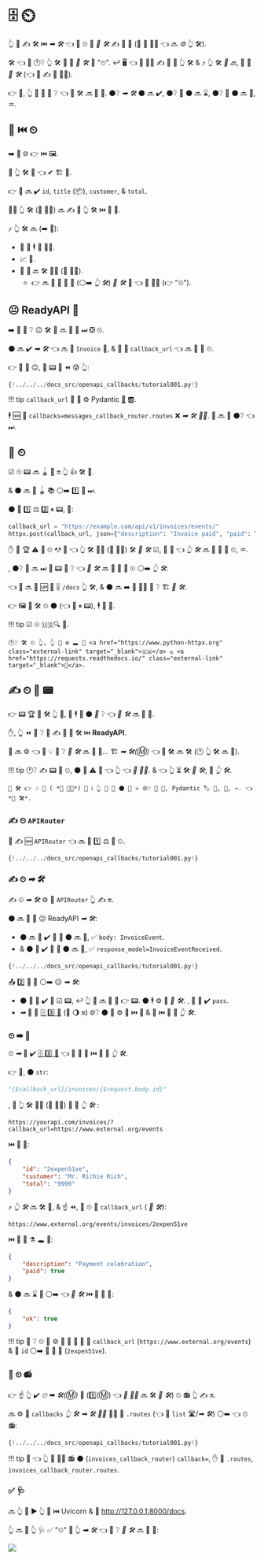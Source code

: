 # 🗄 ⏲

👆 💪 ✍ 🛠️ ⏮️ *➡ 🛠️* 👈 💪 ⏲ 📨 *🔢 🛠️* ✍ 👱 🙆 (🎲 🎏 👩‍💻 👈 🔜 *⚙️* 👆 🛠️).

🛠️ 👈 🔨 🕐❔ 👆 🛠️ 📱 🤙 *🔢 🛠️* 📛 "⏲". ↩️ 🖥 👈 🔢 👩‍💻 ✍ 📨 📨 👆 🛠️ &amp; ⤴️ 👆 🛠️ *🤙 🔙*, 📨 📨 *🔢 🛠️* (👈 🎲 ✍ 🎏 👩‍💻).

👉 💼, 👆 💪 💚 📄 ❔ 👈 🔢 🛠️ *🔜* 👀 💖. ⚫️❔ *➡ 🛠️* ⚫️ 🔜 ✔️, ⚫️❔ 💪 ⚫️ 🔜 ⌛, ⚫️❔ 📨 ⚫️ 🔜 📨, ♒️.

## 📱 ⏮️ ⏲

➡️ 👀 🌐 👉 ⏮️ 🖼.

🌈 👆 🛠️ 📱 👈 ✔ 🏗 🧾.

👉 🧾 🔜 ✔️ `id`, `title` (📦), `customer`, &amp; `total`.

👩‍💻 👆 🛠️ (🔢 👩‍💻) 🔜 ✍ 🧾 👆 🛠️ ⏮️ 🏤 📨.

⤴️ 👆 🛠️ 🔜 (➡️ 🌈):

* 📨 🧾 🕴 🔢 👩‍💻.
* 📈 💸.
* 📨 📨 🔙 🛠️ 👩‍💻 (🔢 👩‍💻).
    * 👉 🔜 🔨 📨 🏤 📨 (⚪️➡️ *👆 🛠️*) *🔢 🛠️* 🚚 👈 🔢 👩‍💻 (👉 "⏲").

## 😐 **ReadyAPI** 📱

➡️ 🥇 👀 ❔ 😐 🛠️ 📱 🔜 👀 💖 ⏭ ❎ ⏲.

⚫️ 🔜 ✔️ *➡ 🛠️* 👈 🔜 📨 `Invoice` 💪, &amp; 🔢 🔢 `callback_url` 👈 🔜 🔌 📛 ⏲.

👉 🍕 📶 😐, 🌅 📟 🎲 ⏪ 😰 👆:

```Python hl_lines="9-13  36-53"
{!../../../docs_src/openapi_callbacks/tutorial001.py!}
```

!!! tip
     `callback_url` 🔢 🔢 ⚙️ Pydantic <a href="https://docs.pydantic.dev/latest/concepts/types/#urls" class="external-link" target="_blank">📛</a> 🆎.

🕴 🆕 👜 `callbacks=messages_callback_router.routes` ❌ *➡ 🛠️ 👨‍🎨*. 👥 🔜 👀 ⚫️❔ 👈 ⏭.

## 🔬 ⏲

☑ ⏲ 📟 🔜 🪀 🙇 🔛 👆 👍 🛠️ 📱.

&amp; ⚫️ 🔜 🎲 🪀 📚 ⚪️➡️ 1️⃣ 📱 ⏭.

⚫️ 💪 1️⃣ ⚖️ 2️⃣ ⏸ 📟, 💖:

```Python
callback_url = "https://example.com/api/v1/invoices/events/"
httpx.post(callback_url, json={"description": "Invoice paid", "paid": True})
```

✋️ 🎲 🏆 ⚠ 🍕 ⏲ ⚒ 💭 👈 👆 🛠️ 👩‍💻 (🔢 👩‍💻) 🛠️ *🔢 🛠️* ☑, 🛄 💽 👈 *👆 🛠️* 🔜 📨 📨 💪 ⏲, ♒️.

, ⚫️❔ 👥 🔜 ⏭ 🚮 📟 📄 ❔ 👈 *🔢 🛠️* 🔜 👀 💖 📨 ⏲ ⚪️➡️ *👆 🛠️*.

👈 🧾 🔜 🎦 🆙 🦁 🎚 `/docs` 👆 🛠️, &amp; ⚫️ 🔜 ➡️ 🔢 👩‍💻 💭 ❔ 🏗 *🔢 🛠️*.

👉 🖼 🚫 🛠️ ⏲ ⚫️ (👈 💪 ⏸ 📟), 🕴 🧾 🍕.

!!! tip
    ☑ ⏲ 🇺🇸🔍 📨.

    🕐❔ 🛠️ ⏲ 👆, 👆 💪 ⚙️ 🕳 💖 <a href="https://www.python-httpx.org" class="external-link" target="_blank">🇸🇲</a> ⚖️ <a href="https://requests.readthedocs.io/" class="external-link" target="_blank">📨</a>.

## ✍ ⏲ 🧾 📟

👉 📟 🏆 🚫 🛠️ 👆 📱, 👥 🕴 💪 ⚫️ *📄* ❔ 👈 *🔢 🛠️* 🔜 👀 💖.

✋️, 👆 ⏪ 💭 ❔ 💪 ✍ 🏧 🧾 🛠️ ⏮️ **ReadyAPI**.

👥 🔜 ⚙️ 👈 🎏 💡 📄 ❔ *🔢 🛠️* 🔜 👀 💖... 🏗 *➡ 🛠️(Ⓜ)* 👈 🔢 🛠️ 🔜 🛠️ (🕐 👆 🛠️ 🔜 🤙).

!!! tip
    🕐❔ ✍ 📟 📄 ⏲, ⚫️ 💪 ⚠ 🌈 👈 👆 👈 *🔢 👩‍💻*. &amp; 👈 👆 ⏳ 🛠️ *🔢 🛠️*, 🚫 *👆 🛠️*.

    🍕 🛠️ 👉 ☝ 🎑 ( *🔢 👩‍💻*) 💪 ℹ 👆 💭 💖 ⚫️ 🌅 ⭐ 🌐❔ 🚮 🔢, Pydantic 🏷 💪, 📨, ♒️. 👈 *🔢 🛠️*.

### ✍ ⏲ `APIRouter`

🥇 ✍ 🆕 `APIRouter` 👈 🔜 🔌 1️⃣ ⚖️ 🌅 ⏲.

```Python hl_lines="3  25"
{!../../../docs_src/openapi_callbacks/tutorial001.py!}
```

### ✍ ⏲ *➡ 🛠️*

✍ ⏲ *➡ 🛠️* ⚙️ 🎏 `APIRouter` 👆 ✍ 🔛.

⚫️ 🔜 👀 💖 😐 ReadyAPI *➡ 🛠️*:

* ⚫️ 🔜 🎲 ✔️ 📄 💪 ⚫️ 🔜 📨, ✅ `body: InvoiceEvent`.
*  &amp; ⚫️ 💪 ✔️ 📄 📨 ⚫️ 🔜 📨, ✅ `response_model=InvoiceEventReceived`.

```Python hl_lines="16-18  21-22  28-32"
{!../../../docs_src/openapi_callbacks/tutorial001.py!}
```

📤 2️⃣ 👑 🔺 ⚪️➡️ 😐 *➡ 🛠️*:

* ⚫️ 🚫 💪 ✔️ 🙆 ☑ 📟, ↩️ 👆 📱 🔜 🙅 🤙 👉 📟. ⚫️ 🕴 ⚙️ 📄 *🔢 🛠️*. , 🔢 💪 ✔️ `pass`.
*  *➡* 💪 🔌 <a href="https://github.com/OAI/OpenAPI-Specification/blob/master/versions/3.0.2.md#key-expression" class="external-link" target="_blank">🗄 3️⃣ 🧬</a> (👀 🌖 🔛) 🌐❔ ⚫️ 💪 ⚙️ 🔢 ⏮️ 🔢 &amp; 🍕 ⏮️ 📨 📨 *👆 🛠️*.

### ⏲ ➡ 🧬

⏲ *➡* 💪 ✔️ <a href="https://github.com/OAI/OpenAPI-Specification/blob/master/versions/3.0.2.md#key-expression" class="external-link" target="_blank">🗄 3️⃣ 🧬</a> 👈 💪 🔌 🍕 ⏮️ 📨 📨 *👆 🛠️*.

👉 💼, ⚫️ `str`:

```Python
"{$callback_url}/invoices/{$request.body.id}"
```

, 🚥 👆 🛠️ 👩‍💻 (🔢 👩‍💻) 📨 📨 *👆 🛠️* :

```
https://yourapi.com/invoices/?callback_url=https://www.external.org/events
```

⏮️ 🎻 💪:

```JSON
{
    "id": "2expen51ve",
    "customer": "Mr. Richie Rich",
    "total": "9999"
}
```

⤴️ *👆 🛠️* 🔜 🛠️ 🧾, &amp; ☝ ⏪, 📨 ⏲ 📨 `callback_url` ( *🔢 🛠️*):

```
https://www.external.org/events/invoices/2expen51ve
```

⏮️ 🎻 💪 ⚗ 🕳 💖:

```JSON
{
    "description": "Payment celebration",
    "paid": true
}
```

&amp; ⚫️ 🔜 ⌛ 📨 ⚪️➡️ 👈 *🔢 🛠️* ⏮️ 🎻 💪 💖:

```JSON
{
    "ok": true
}
```

!!! tip
    👀 ❔ ⏲ 📛 ⚙️ 🔌 📛 📨 🔢 🔢 `callback_url` (`https://www.external.org/events`) &amp; 🧾 `id` ⚪️➡️ 🔘 🎻 💪 (`2expen51ve`).

### 🚮 ⏲ 📻

👉 ☝ 👆 ✔️ *⏲ ➡ 🛠️(Ⓜ)* 💪 (1️⃣(Ⓜ) 👈 *🔢 👩‍💻* 🔜 🛠️ *🔢 🛠️*) ⏲ 📻 👆 ✍ 🔛.

🔜 ⚙️ 🔢 `callbacks` *👆 🛠️ ➡ 🛠️ 👨‍🎨* 🚶‍♀️ 🔢 `.routes` (👈 🤙 `list` 🛣/*➡ 🛠️*) ⚪️➡️ 👈 ⏲ 📻:

```Python hl_lines="35"
{!../../../docs_src/openapi_callbacks/tutorial001.py!}
```

!!! tip
    👀 👈 👆 🚫 🚶‍♀️ 📻 ⚫️ (`invoices_callback_router`) `callback=`, ✋️ 🔢 `.routes`, `invoices_callback_router.routes`.

### ✅ 🩺

🔜 👆 💪 ▶️ 👆 📱 ⏮️ Uvicorn &amp; 🚶 <a href="http://127.0.0.1:8000/docs" class="external-link" target="_blank">http://127.0.0.1:8000/docs</a>.

👆 🔜 👀 👆 🩺 ✅ "⏲" 📄 👆 *➡ 🛠️* 👈 🎦 ❔ *🔢 🛠️* 🔜 👀 💖:

<img src="/img/tutorial/openapi-callbacks/image01.png">
